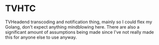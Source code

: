 TVHTC
=====

TVHeadend transcoding and notification thing, mainly so I could flex my Golang,
don't expect anything mindblowing here. There are also a significant amount of 
assumptions being made since I've not really made this for anyone else to use 
anyway.
